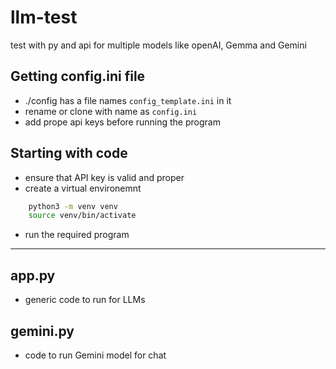 # llm-test  

test with py and api for multiple models
like openAI, Gemma and Gemini

## Getting config.ini file

* ./config has a file names `config_template.ini` in it
* rename or clone with name as `config.ini`
* add prope api keys before running the program

## Starting with code  

* ensure that API key is valid and proper
* create a virtual environemnt  

```sh
    python3 -m venv venv
    source venv/bin/activate
```

* run the required program  

---

## app.py

* generic code to run for LLMs

## gemini.py

* code to run Gemini model for chat

